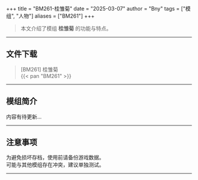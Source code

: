 +++
title = "BM261-桂雏菊"
date = "2025-03-07"
author = "Bny"
tags = ["模组", "人物"]
aliases = ["BM261"]
+++

> 本文介绍了模组 **桂雏菊** 的功能与特点。

---

## 文件下载

> [BM261] 桂雏菊  
{{< pan "BM261" >}}  

---

## 模组简介

>  
内容有待更新...  

---

## 注意事项

>  
为避免损坏存档，使用前请备份游戏数据。  
可能与其他模组存在冲突，建议单独测试。  

---

